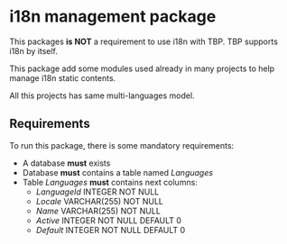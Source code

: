 # i18n management package
This packages **is NOT** a requirement to use i18n with TBP. TBP supports i18n
by itself.

This package add some modules used already in many projects to help manage i18n
static contents.

All this projects has same multi-languages model.

## Requirements
To run this package, there is some mandatory requirements:
- A database **must** exists
- Database **must** contains a table named *Languages*
- Table *Languages* **must** contains next columns:
    - *LanguageId* INTEGER NOT NULL
    - *Locale* VARCHAR(255) NOT NULL
    - *Name* VARCHAR(255) NOT NULL
    - *Active* INTEGER NOT NULL DEFAULT 0
    - *Default* INTEGER NOT NULL DEFAULT 0
